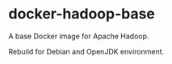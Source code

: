 # docker-hadoop-base

A base Docker image for Apache Hadoop.

Rebuild for Debian and OpenJDK environment.

